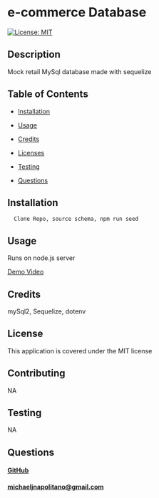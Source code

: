 
   # e-commerce Database
   [![License: MIT](https://img.shields.io/badge/License-MIT-yellow.svg)](https://opensource.org/licenses/MIT)
   
   ## Description 
   Mock retail MySql database made with sequelize

   ## Table of Contents
  * [Installation](#installation)
    
  * [Usage](#usage)

  * [Credits](#credits)

  * [Licenses](#license)

  * [Testing](#test)

  * [Questions](#questions)
      
   
   ## Installation
      Clone Repo, source schema, npm run seed

   ## Usage 
  Runs on node.js server

  <a href="https://drive.google.com/file/d/1PkRb89vq3g3AaOH1QOvn296XapLSTvtr/view">Demo Video</a>

   ## Credits  
  mySql2, Sequelize, dotenv 
   
   ## License
   This application is covered under the MIT license
         
   
   ## Contributing
  NA
      
   ## Testing
  NA
   
   ## Questions
  #### <a href="https://www.github.com/napo-100">GitHub</a>
  #### michaeljnapolitano@gmail.com
   
 
